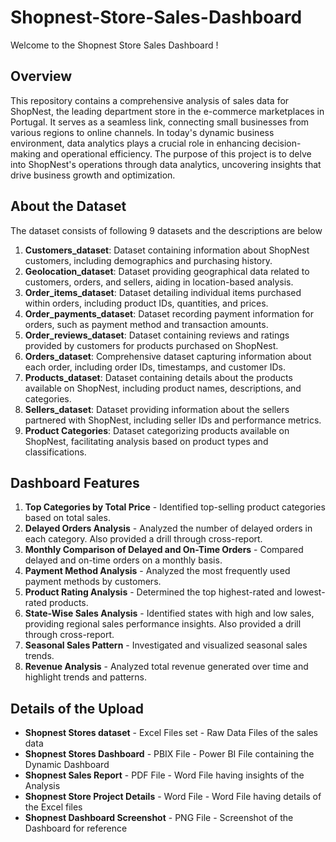 # Shopnest-Store-Sales-Dashboard

Welcome to the Shopnest Store Sales Dashboard !

## Overview

This repository contains a comprehensive analysis of sales data for ShopNest, the leading department store in the e-commerce marketplaces in Portugal. It serves as a seamless link, connecting small businesses from various regions to online channels. In today's dynamic business environment, data analytics plays a crucial role in enhancing decision-making and operational efficiency. The purpose of this project is to delve into ShopNest's operations through data analytics, uncovering insights that drive business growth and optimization.

## About the Dataset

The dataset consists of following 9 datasets and the descriptions are below 

1. **Customers_dataset**: Dataset containing information about ShopNest customers, including demographics and purchasing history.
2. **Geolocation_dataset**: Dataset providing geographical data related to customers, orders, and sellers, aiding in location-based analysis.
3. **Order_items_dataset**: Dataset detailing individual items purchased within orders, including product IDs, quantities, and prices.
4. **Order_payments_dataset**: Dataset recording payment information for orders, such as payment method and transaction amounts.
5. **Order_reviews_dataset**: Dataset containing reviews and ratings provided by customers for products purchased on ShopNest.
6. **Orders_dataset**: Comprehensive dataset capturing information about each order, including order IDs, timestamps, and customer IDs.
7. **Products_dataset**: Dataset containing details about the products available on ShopNest, including product names, descriptions, and categories.
8. **Sellers_dataset**: Dataset providing information about the sellers partnered with ShopNest, including seller IDs and performance metrics.
9. **Product Categories**: Dataset categorizing products available on ShopNest, facilitating analysis based on product types and classifications.

## Dashboard Features

1. **Top Categories by Total Price** - Identified top-selling product categories based on total sales.
2. **Delayed Orders Analysis** - Analyzed the number of delayed orders in each category.  Also provided a drill through cross-report.
3. **Monthly Comparison of Delayed and On-Time Orders** - Compared delayed and on-time orders on a monthly basis.
4. **Payment Method Analysis** - Analyzed the most frequently used payment methods by customers.
5. **Product Rating Analysis** - Determined the top highest-rated and lowest-rated products.
6. **State-Wise Sales Analysis** - Identified states with high and low sales, providing regional sales performance insights. Also provided a drill through cross-report.
7. **Seasonal Sales Pattern** - Investigated and visualized seasonal sales trends.
8. **Revenue Analysis** - Analyzed total revenue generated over time and highlight trends and patterns.


## Details of the Upload

-  **Shopnest Stores dataset** - Excel Files set - Raw Data Files of the sales data
-  **Shopnest Stores Dashboard** - PBIX File - Power BI File containing the Dynamic Dashboard
-  **Shopnest Sales Report** - PDF File - Word File having insights of the Analysis
-  **Shopnest Store Project Details** - Word File - Word File having details of the Excel files
-  **Shopnest Dashboard Screenshot** - PNG File - Screenshot of the Dashboard for reference



